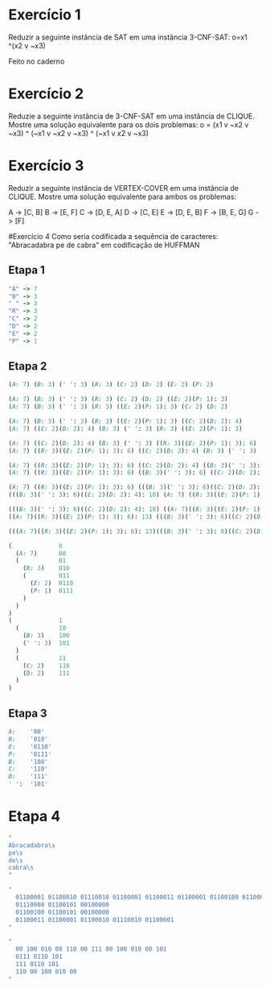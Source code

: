 # Exercício 1
Reduzir a seguinte instância de SAT em uma instância 3-CNF-SAT: o=x1 ^(x2 v ~x3)

Feito no caderno

# Exercício 2

Reduzie a seguinte instância de 3-CNF-SAT em uma instância de CLIQUE. Mostre uma solução equivalente para os dois problemas:
o = (x1 v ~x2 v ~x3) ^ (~x1 v ~x2 v ~x3) ^ (~x1 v x2 v ~x3)

# Exercício 3
Reduzir a seguinte instância de VERTEX-COVER em uma instância de CLIQUE. Mostre uma solução equivalente para ambos os problemas:

A -> [C, B]
B -> [E, F]
C -> [D, E, A]
D -> [C, E]
E -> [D, E, B]
F -> [B, E, G]
G -> [F]

#Exercício 4
Como seria codificada a sequência de caracteres:
"Abracadabra pe de cabra" em codificação de HUFFMAN

## Etapa 1
```ruby
"A" -> 7
"B" -> 3
" " -> 3
"R" -> 3
"C" -> 2
"D" -> 2
"E" -> 2
"P" -> 1
```

## Etapa 2

```ruby
(A: 7) (B: 3) (' ': 3) (R: 3) (C: 2) (D: 2) (E: 2) (P: 2)

(A: 7) (B: 3) (' ': 3) (R: 3) (C: 2) (D: 2) ((E: 2)(P: 1): 3)
(A: 7) (B: 3) (' ': 3) (R: 3) ((E: 2)(P: 1): 3) (C: 2) (D: 2)

(A: 7) (B: 3) (' ': 3) (R: 3) ((E: 2)(P: 1): 3) ((C: 2)(D: 2): 4)
(A: 7) ((C: 2)(D: 2): 4) (B: 3) (' ': 3) (R: 3) ((E: 2)(P: 1): 3)

(A: 7) ((C: 2)(D: 2): 4) (B: 3) (' ': 3) ((R: 3)((E: 2)(P: 1): 3): 6)
(A: 7) ((R: 3)((E: 2)(P: 1): 3): 6) ((C: 2)(D: 2): 4) (B: 3) (' ': 3)

(A: 7) ((R: 3)((E: 2)(P: 1): 3): 6) ((C: 2)(D: 2): 4) ((B: 3)(' ': 3): 6)
(A: 7) ((R: 3)((E: 2)(P: 1): 3): 6) ((B: 3)(' ': 3): 6) ((C: 2)(D: 2): 4)

(A: 7) ((R: 3)((E: 2)(P: 1): 3): 6) (((B: 3)(' ': 3): 6)((C: 2)(D: 2): 4): 10)
(((B: 3)(' ': 3): 6)((C: 2)(D: 2): 4): 10) (A: 7) ((R: 3)((E: 2)(P: 1): 3): 6)

(((B: 3)(' ': 3): 6)((C: 2)(D: 2): 4): 10) ((A: 7)((R: 3)((E: 2)(P: 1): 3): 6): 13)
((A: 7)((R: 3)((E: 2)(P: 1): 3): 6): 13) (((B: 3)(' ': 3): 6)((C: 2)(D: 2): 4): 10)

(((A: 7)((R: 3)((E: 2)(P: 1): 3): 6): 13)(((B: 3)(' ': 3): 6)((C: 2)(D: 2): 4): 10): 23)

(             0
  (A: 7)      00
  (           01
    (R: 3)    010
    (         011
      (E: 2)  0110
      (P: 1)  0111
    )
  )
)
(             1
  (           10
    (B: 3)    100
    (' ': 3)  101
  )
  (           11
    (C: 2)    110
    (D: 2)    111
  )
)

```

## Etapa 3

```ruby
A:    '00'
R:    '010'
E:    '0110'
P:    '0111'
B:    '100'
C:    '110'
D:    '111'
' ':  '101'
```

# Etapa 4
```ruby
"
Abracadabra\s
pe\s
de\s
cabra\s
"

"
  01100001 01100010 01110010 01100001 01100011 01100001 01100100 01100001 01100010 01110010 01100001 00100000
  01110000 01100101 00100000
  01100100 01100101 00100000
  01100011 01100001 01100010 01110010 01100001
"

"
  00 100 010 00 110 00 111 00 100 010 00 101
  0111 0110 101
  111 0110 101
  110 00 100 010 00
"
```
